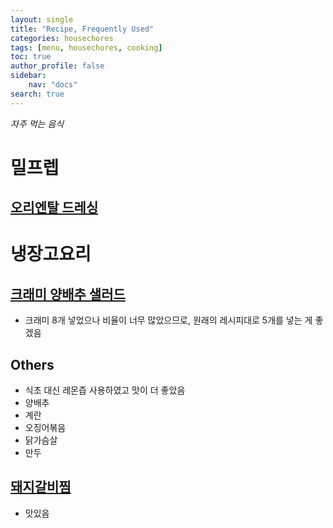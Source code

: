 ```yaml
---
layout: single
title: "Recipe, Frequently Used"
categories: housechores
tags: [menu, housechores, cooking]
toc: true
author_profile: false
sidebar:
    nav: "docs"
search: true
---
```


*자주 먹는 음식*

# 밀프렙

## [오리엔탈 드레싱](https://www.10000recipe.com/recipe/6853407)




# 냉장고요리

## [크래미 양배추 샐러드](https://www.10000recipe.com/recipe/6983956)

- 크래미 8개 넣었으나 비율이 너무 많았으므로, 원래의 레시피대로 5개를 넣는 게 좋겠음

## Others

- 식초 대신 레몬즙 사용하였고 맛이 더 좋았음
- 양배추
- 계란
- 오징어볶음
- 닭가슴살
- 만두


## [돼지갈비찜](https://www.10000recipe.com/recipe/6872886)

- 맛있음